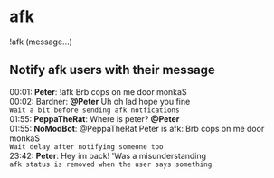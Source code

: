 # afk
!afk (message...)

## Notify afk users with their message


00:01: **Peter**: !afk Brb cops on me door monkaS  
00:02: Bardner: **@Peter** Uh oh lad hope you fine  
`Wait a bit before sending afk notfications`  
01:55: **PeppaTheRat**: Where is peter? **@Peter**  
01:55: **NoModBot**: @PeppaTheRat Peter is afk: Brb cops on me door monkaS  
`Wait delay after notifying someone too`  
23:42: **Peter**: Hey im back! 'Was a misunderstanding  
`afk status is removed when the user says something`  

